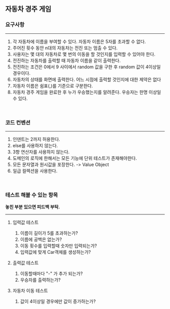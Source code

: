 ## 자동차 경주 게임



### 요구사항

---

1. 각 자동차에 이름을 부여할 수 있다. 자동차 이름은 5자를 초과할 수 없다.
2. 주어진 횟수 동안 n대의 자동차는 전진 또는 멈출 수 있다.
3. 사용자는 몇 대의 자동차로 몇 번의 이동을 할 것인지를 입력할 수 있어야 한다.
4. 전진하는 자동차를 출력할 때 자동차 이름을 같이 출력한다.
5. 전진하는 조건은 0에서 9 사이에서 random 값을 구한 후 random 값이 4이상일 경우이다.
6. 자동차의 상태를 화면에 출력한다. 어느 시점에 출력할 것인지에 대한 제약은 없다
7. 자동차 이름은 쉼표(,)를 기준으로 구분한다.
8. 자동차 경주 게임을 완료한 후 누가 우승했는지를 알려준다. 우승자는 한명 이상일 수 있다.

<br>

### 코드 컨벤션

---
1. 인덴트는 2까지 허용한다.
2. else를 사용하지 않는다.
3. 3항 연산자를 사용하지 않는다.
4. 도메인의 로직에 한해서는 모든 기능에 단위 테스트가 존재해야한다.
5. 모든 문자열과 원시값을 포장한다. -> Value Object
6. 일급 컬렉션을 사용한다.

<br>

### 테스트 해볼 수 있는 항목

**놓친 부분 있으면 피드백 부탁.**

---
1. 입력값 테스트
   1. 이름이 길이가 5를 초과하는가?
   2. 이름에 공백은 없는가?
   3. 이동 횟수를 입력할때 숫자만 입력되는가?
   4. 입력값에 맞게 Car객체를 생성하는가?

2. 출력값 테스트
   1. 이동할때마다 "-" 가 추가 되는가?
   2. 우승자를 출력하는가?
   
3. 자동차 이동 테스트
   1. 값이 4이상일 경우에만 값이 증가하는가?

